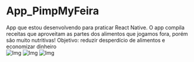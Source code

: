 # App_PimpMyFeira
App que estou desenvolvendo para praticar React Native. O app compila receitas que aproveitam as partes dos alimentos que jogamos fora, porém são muito nutritivas! Objetivo: reduzir desperdício de alimentos e economizar dinheiro
<br/>
![Img](https://i.imgur.com/wxIqbfO.png)
![Img](https://i.imgur.com/KlFvzXb.png)
![Img](https://i.imgur.com/JLxst9H.png)
